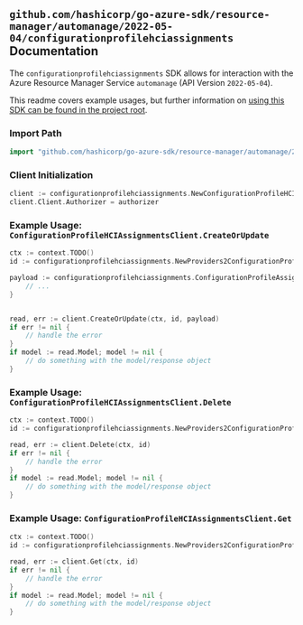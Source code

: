 
## `github.com/hashicorp/go-azure-sdk/resource-manager/automanage/2022-05-04/configurationprofilehciassignments` Documentation

The `configurationprofilehciassignments` SDK allows for interaction with the Azure Resource Manager Service `automanage` (API Version `2022-05-04`).

This readme covers example usages, but further information on [using this SDK can be found in the project root](https://github.com/hashicorp/go-azure-sdk/tree/main/docs).

### Import Path

```go
import "github.com/hashicorp/go-azure-sdk/resource-manager/automanage/2022-05-04/configurationprofilehciassignments"
```


### Client Initialization

```go
client := configurationprofilehciassignments.NewConfigurationProfileHCIAssignmentsClientWithBaseURI("https://management.azure.com")
client.Client.Authorizer = authorizer
```


### Example Usage: `ConfigurationProfileHCIAssignmentsClient.CreateOrUpdate`

```go
ctx := context.TODO()
id := configurationprofilehciassignments.NewProviders2ConfigurationProfileAssignmentID("12345678-1234-9876-4563-123456789012", "example-resource-group", "machineValue", "configurationProfileAssignmentValue")

payload := configurationprofilehciassignments.ConfigurationProfileAssignment{
	// ...
}


read, err := client.CreateOrUpdate(ctx, id, payload)
if err != nil {
	// handle the error
}
if model := read.Model; model != nil {
	// do something with the model/response object
}
```


### Example Usage: `ConfigurationProfileHCIAssignmentsClient.Delete`

```go
ctx := context.TODO()
id := configurationprofilehciassignments.NewProviders2ConfigurationProfileAssignmentID("12345678-1234-9876-4563-123456789012", "example-resource-group", "machineValue", "configurationProfileAssignmentValue")

read, err := client.Delete(ctx, id)
if err != nil {
	// handle the error
}
if model := read.Model; model != nil {
	// do something with the model/response object
}
```


### Example Usage: `ConfigurationProfileHCIAssignmentsClient.Get`

```go
ctx := context.TODO()
id := configurationprofilehciassignments.NewProviders2ConfigurationProfileAssignmentID("12345678-1234-9876-4563-123456789012", "example-resource-group", "machineValue", "configurationProfileAssignmentValue")

read, err := client.Get(ctx, id)
if err != nil {
	// handle the error
}
if model := read.Model; model != nil {
	// do something with the model/response object
}
```
